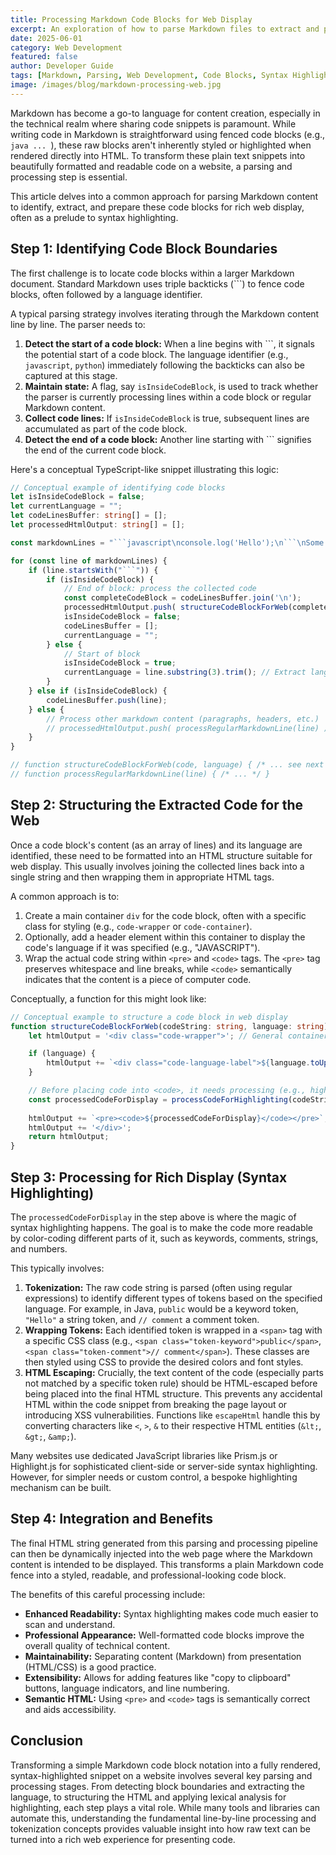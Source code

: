 ```yaml
---
title: Processing Markdown Code Blocks for Web Display
excerpt: An exploration of how to parse Markdown files to extract and prepare code blocks for effective rendering and syntax highlighting on websites.
date: 2025-06-01
category: Web Development
featured: false
author: Developer Guide
tags: [Markdown, Parsing, Web Development, Code Blocks, Syntax Highlighting, Frontend]
image: /images/blog/markdown-processing-web.jpg
---
```


Markdown has become a go-to language for content creation, especially in the technical realm where sharing code snippets is paramount. While writing code in Markdown is straightforward using fenced code blocks (e.g., ````java ... ````), these raw blocks aren't inherently styled or highlighted when rendered directly into HTML. To transform these plain text snippets into beautifully formatted and readable code on a website, a parsing and processing step is essential.

This article delves into a common approach for parsing Markdown content to identify, extract, and prepare these code blocks for rich web display, often as a prelude to syntax highlighting.

## Step 1: Identifying Code Block Boundaries

The first challenge is to locate code blocks within a larger Markdown document. Standard Markdown uses triple backticks (```) to fence code blocks, often followed by a language identifier.

A typical parsing strategy involves iterating through the Markdown content line by line. The parser needs to:

1. **Detect the start of a code block:** When a line begins with ```, it signals the potential start of a code block. The language identifier (e.g., `javascript`, `python`) immediately following the backticks can also be captured at this stage.
2. **Maintain state:** A flag, say `isInsideCodeBlock`, is used to track whether the parser is currently processing lines within a code block or regular Markdown content.
3. **Collect code lines:** If `isInsideCodeBlock` is true, subsequent lines are accumulated as part of the code block.
4. **Detect the end of a code block:** Another line starting with ``` signifies the end of the current code block.

Here's a conceptual TypeScript-like snippet illustrating this logic:

```typescript
// Conceptual example of identifying code blocks
let isInsideCodeBlock = false;
let currentLanguage = "";
let codeLinesBuffer: string[] = [];
let processedHtmlOutput: string[] = [];

const markdownLines = "```javascript\nconsole.log('Hello');\n```\nSome text.".split('\n'); // Example input

for (const line of markdownLines) {
    if (line.startsWith("```")) {
        if (isInsideCodeBlock) {
            // End of block: process the collected code
            const completeCodeBlock = codeLinesBuffer.join('\n');
            processedHtmlOutput.push( structureCodeBlockForWeb(completeCodeBlock, currentLanguage) ); // Process web
            isInsideCodeBlock = false;
            codeLinesBuffer = [];
            currentLanguage = "";
        } else {
            // Start of block
            isInsideCodeBlock = true;
            currentLanguage = line.substring(3).trim(); // Extract language
        }
    } else if (isInsideCodeBlock) {
        codeLinesBuffer.push(line);
    } else {
        // Process other markdown content (paragraphs, headers, etc.)
        // processedHtmlOutput.push( processRegularMarkdownLine(line) );
    }
}

// function structureCodeBlockForWeb(code, language) { /* ... see next step ... */ }
// function processRegularMarkdownLine(line) { /* ... */ }
```

## Step 2: Structuring the Extracted Code for the Web

Once a code block's content (as an array of lines) and its language are identified, these need to be formatted into an HTML structure suitable for web display. This usually involves joining the collected lines back into a single string and then wrapping them in appropriate HTML tags.

A common approach is to:

1. Create a main container `div` for the code block, often with a specific class for styling (e.g., `code-wrapper` or `code-container`).
2. Optionally, add a header element within this container to display the code's language if it was specified (e.g., "JAVASCRIPT").
3. Wrap the actual code string within `<pre>` and `<code>` tags. The `<pre>` tag preserves whitespace and line breaks, while `<code>` semantically indicates that the content is a piece of computer code.

Conceptually, a function for this might look like:

```typescript
// Conceptual example to structure a code block in web display
function structureCodeBlockForWeb(codeString: string, language: string): string {
    let htmlOutput = '<div class="code-wrapper">'; // General container

    if (language) {
        htmlOutput += `<div class="code-language-label">${language.toUpperCase()}</div>`;
    }

    // Before placing code into <code>, it needs processing (e.g., highlighting)
    const processedCodeForDisplay = processCodeForHighlighting(codeString, language);
    
    htmlOutput += `<pre><code>${processedCodeForDisplay}</code></pre>`;
    htmlOutput += '</div>';
    return htmlOutput;
}
```

## Step 3: Processing for Rich Display (Syntax Highlighting)

The `processedCodeForDisplay` in the step above is where the magic of syntax highlighting happens. The goal is to make the code more readable by color-coding different parts of it, such as keywords, comments, strings, and numbers.

This typically involves:

1. **Tokenization:** The raw code string is parsed (often using regular expressions) to identify different types of tokens based on the specified language. For example, in Java, `public` would be a keyword token, `"Hello"` a string token, and `// comment` a comment token.
2. **Wrapping Tokens:** Each identified token is wrapped in a `<span>` tag with a specific CSS class (e.g., `<span class="token-keyword">public</span>`, `<span class="token-comment">// comment</span>`). These classes are then styled using CSS to provide the desired colors and font styles.
3. **HTML Escaping:** Crucially, the text content of the code (especially parts not matched by a specific token rule) should be HTML-escaped before being placed into the final HTML structure. This prevents any accidental HTML within the code snippet from breaking the page layout or introducing XSS vulnerabilities. Functions like `escapeHtml` handle this by converting characters like `<`, `>`, `&` to their respective HTML entities (`&lt;`, `&gt;`, `&amp;`).

Many websites use dedicated JavaScript libraries like Prism.js or Highlight.js for sophisticated client-side or server-side syntax highlighting. However, for simpler needs or custom control, a bespoke highlighting mechanism can be built.

## Step 4: Integration and Benefits

The final HTML string generated from this parsing and processing pipeline can then be dynamically injected into the web page where the Markdown content is intended to be displayed. This transforms a plain Markdown code fence into a styled, readable, and professional-looking code block.

The benefits of this careful processing include:

- **Enhanced Readability:** Syntax highlighting makes code much easier to scan and understand.
- **Professional Appearance:** Well-formatted code blocks improve the overall quality of technical content.
- **Maintainability:** Separating content (Markdown) from presentation (HTML/CSS) is a good practice.
- **Extensibility:** Allows for adding features like "copy to clipboard" buttons, language indicators, and line numbering.
- **Semantic HTML:** Using `<pre>` and `<code>` tags is semantically correct and aids accessibility.

## Conclusion

Transforming a simple Markdown code block notation into a fully rendered, syntax-highlighted snippet on a website involves several key parsing and processing stages. From detecting block boundaries and extracting the language, to structuring the HTML and applying lexical analysis for highlighting, each step plays a vital role. While many tools and libraries can automate this, understanding the fundamental line-by-line processing and tokenization concepts provides valuable insight into how raw text can be turned into a rich web experience for presenting code.